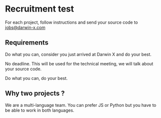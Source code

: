 # Recruitment test

For each project, follow instructions and send your source code to jobs@darwin-x.com

## Requirements

Do what you can, consider you just arrived at Darwin X and do your best. 

No deadline. This will be used for the technical meeting, we will talk about your source code.

Do what you can, do your best.

## Why two projects ?

We are a multi-language team. You can prefer JS or Python but you have to be able to work in both languages.